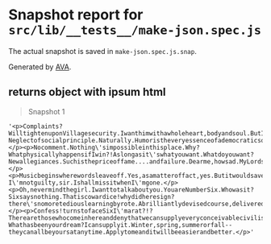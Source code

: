 # Snapshot report for `src/lib/__tests__/make-json.spec.js`

The actual snapshot is saved in `make-json.spec.js.snap`.

Generated by [AVA](https://ava.li).

## returns object with ipsum html

> Snapshot 1

    '<p>Complaints?WilltightenuponVillagesecurity.Iwanthimwithawholeheart,bodyandsoul.ButI\'mnotoneofthem.Whatwasit?Neglectofsocialprinciple.Naturally.Humoristheveryessenceofademocraticsociety.Oh,itwillgrowonyou.You\'retheboss.</p><p>Nocomment.Nothing\'simpossibleinthisplace.Why?WhatphysicallyhappensifIwin?!Aslongasit\'swhatyouwant.Whatdoyouwant?Newallegiances.Suchisthepriceoffame....andfailure.Dearme,howsad.MyLords,LadiesandGentleman,amostextraordinarythinghappenedtomeonmywayhere.Ithasbeenmylotinthepasttowieldanotinconsiderablepower.Nay,Ihavehadtheearofstatesmen,kingsandprincesofmanylands.Governmentshavebeenswayed,policiesdefinedandrevolutionsnippedinthebudatawordfrommeintherightplace,andatapropitioustime.Notsurprisingtherefore,thatthiscommunityshouldfindauseforme.NotaltogetherbyaccidentthatonedayIshouldbeabducted,andwakeuphereamongstyou.WhatisdeplorableisthatIresistedforsoshortatime.Afinetributetoyourmethods.</p><p>Musicbeginswherewordsleaveoff.Yes,asamatteroffact,yes.Butitwouldsavetimeifyoujustanswered.Gaveupsugarfouryearsandthreemonthsagoonmedicaladvice.Thatshowsyou\'reafraid.Whoareyou?I\'mnotguilty,sir.IshallmissitwhenI\'mgone.</p><p>Oh,nevermindthegirl.Iwanttotalkaboutyou.YouareNumberSix.Whowasit?Sixsaysnothing.Thatiscowardice!whydidheresign?there\'snomoretediouslearningbyrote.Abrilliantlydevisedcourse,deliveredbyaleadingteacher,subliminallylearned,checked,andcorrectedbyaninfallibleauthority.Andwhathavewegot?</p><p>Confess!turnstofaceSixI\'marat?!?Therearethosewhocomeinhereanddenythatwecansupplyeveryconceivablecivilisedamenitywithinourboundaries.Youcanenjoyyourselvesandyouwill.Youcanpartakeofthemosthazardoussportsandyouwill.Thepriceischeap.Allyouhavetodoinexchangeisgiveusinformation.Youaretheneligibleforpromotiontootherandperhapsmoreattractivespheres.Wheredoyoudesiretogo?Whathasbeenyourdream?Icansupplyit.Winter,spring,summerorfall--theycanallbeyoursatanytime.Applytomeanditwillbeeasierandbetter.</p>'
